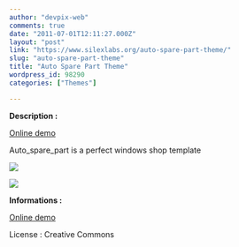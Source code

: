 ```yaml
---
author: "devpix-web"
comments: true
date: "2011-07-01T12:11:27.000Z"
layout: "post"
link: "https://www.silexlabs.org/auto-spare-part-theme/"
slug: "auto-spare-part-theme"
title: "Auto Spare Part Theme"
wordpress_id: 98290
categories: ["Themes"]

---
```

**Description :**

[Online demo](http://silexprod.com/silex_cifacom20102011/?/auto_spare_part)

[ ](http://preprod.webschoolfactory.com/labo/2010-2011/silex/silex_server/?/musicmania)

Auto_spare_part is a perfect windows shop template

![](https://www.silexlabs.org/wp-content/uploads/2011/07/auto_spare_part.jpg)

![](https://www.silexlabs.org/wp-content/uploads/2011/07/auto_spare_part2.jpg)

**Informations :**

[Online demo](http://preprod.webschoolfactory.com/labo/2010-2011/silex/silex_server/?/auto_spare_part)

License : Creative Commons

